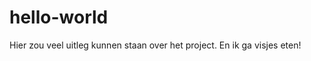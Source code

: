hello-world
============

Hier zou veel uitleg kunnen staan over het project.
En ik ga visjes eten!
